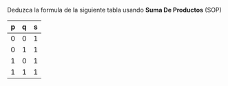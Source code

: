 Deduzca la formula de la siguiente tabla usando **Suma De Productos** (SOP)


|p    | q   | s |
|:---:|:---:|:---:|
|0    |  0  | 1 |
|0    |  1  | 1 |
|1    |  0  | 1 |
|1    |  1  | 1 |